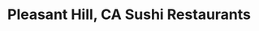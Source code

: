 ---
layout: city
title: Pleasant Hill, CA Sushi Restaurants
permalink: /california/pleasant-hill/
stateAbbr: CA
stateName: California
cityName: Pleasant Hill
---